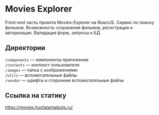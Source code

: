 # Movies Explorer

Front-end часть проекта Movies-Explorer на ReactJS. Сервис по поиску фильмов. Возможность сохранения фильмов, регистрация и авторизация. Валидация форм, запросы к БД.

## Директории

`/components` — компоненты приложения  
`/contexts` — контекст пользователя  
`/images` — папка с изображениями  
`/utils` — вспомогательные файлы  
`/vendor` — шрифты и сторонние вспомогательные файлы

## Ссылка на статику

https://movies.hosfatantabolis.ru/
